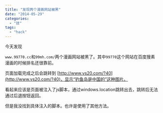 ```yaml
---
title: "发现两个漫画网站被黑"
date: "2014-05-29"
categories: 
  - "技"
tags: 
  - "hack"
---
```


今天发现

`www.99770.cc`和`99mh.com/`两个漫画网站被黑了。其中`99770`这个网站在百度搜素漫画的时候排名还很靠前。

页面加载完成之后会跳转到 [http://www.vs20.com/?40](http://www.vs20.com/?40)，显示“钓鱼岛是中国的”这种图片。

看起来应该是页面被注入了js脚本，通过windows.location跳转出去，跳转后无法通过后退按钮返回。

但是我没找到具体注入的脚本。也许是使用了其他方法。
